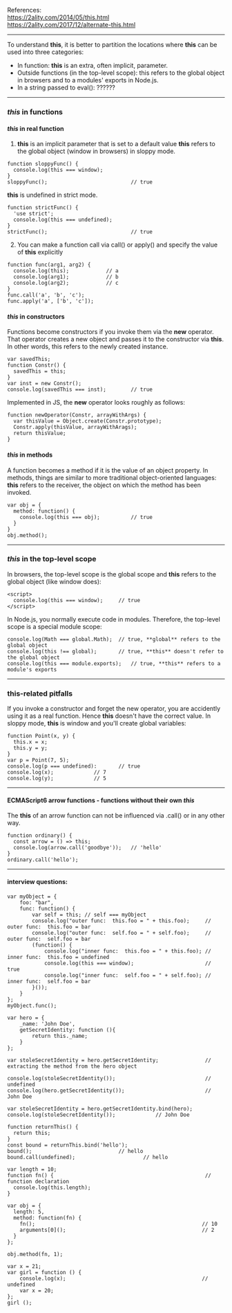 References:  
https://2ality.com/2014/05/this.html  
https://2ality.com/2017/12/alternate-this.html

---
To understand **this**, it is better to partition the locations where **this** can be used into three categories:
* In function: **this** is an extra, often implicit, parameter.
* Outside functions (in the top-level scope): this refers to the global object in browsers and to a modules' exports in Node.js.
* In a string passed to eval(): ??????

---
### ***this*** in functions
#### ***this*** in real function
1. **this** is an implicit parameter that is set to a default value
**this** refers to the global object (window in browsers) in sloppy mode. 
```
function sloppyFunc() {
  console.log(this === window);
}
sloppyFunc();                           // true
```
**this** is undefined in strict mode.
```
function strictFunc() {
  'use strict';
  console.log(this === undefined);
}
strictFunc();                           // true
```
2. You can make a function call via call() or apply() and specify the value of **this** explicitly
```
function func(arg1, arg2) {
  console.log(this);			// a
  console.log(arg1);			// b
  console.log(arg2);			// c
}
func.call('a', 'b', 'c');
func.apply('a', ['b', 'c']);
```

#### ***this*** in constructors
Functions become constructors if you invoke them via the **new** operator. That operator creates a new object and passes it to the constructor via **this**. In other words, this refers to the newly created instance.
```
var savedThis;
function Constr() {
  savedThis = this;
}
var inst = new Constr();
console.log(savedThis === inst);        // true
```

Implemented in JS, the **new** operator looks roughly as follows:
```
function newOperator(Constr, arrayWithArgs) {
  var thisValue = Object.create(Constr.prototype);
  Constr.apply(thisValue, arrayWithArags);
  return thisValue;
}
```

#### ***this*** in methods
A function becomes a method if it is the value of an object property.
In methods, things are similar to more traditional object-oriented languages: **this** refers to the receiver, the object on which the method has been invoked.

```
var obj = {
  method: function() {
    console.log(this === obj);          // true
  }
}
obj.method();
```
---
### ***this*** in the top-level scope  
In browsers, the top-level scope is the global scope and **this** refers to the global object (like window does):
```
<script>
  console.log(this === window); 	// true
</script>
```
In Node.js, you normally execute code in modules. Therefore, the top-level scope is a special module scope:
```
console.log(Math === global.Math);	// true, **global** refers to the global object
console.log(this !== global);		// true, **this** doesn't refer to the global object
console.log(this === module.exports);	// true, **this** refers to a module's exports
```

---
### this-related pitfalls
If you invoke a constructor and forget the new operator, you are accidently using it as a real function. Hence **this** doesn't have the correct value. In sloppy mode, **this** is window and you'll create global variables:
```
function Point(x, y) {
  this.x = x;
  this.y = y;
}
var p = Point(7, 5);
console.log(p === undefined): 		// true
console.log(x);				// 7
console.log(y);				// 5
```

---
#### ECMAScript6 arrow functions - functions without their own ***this***
The **this** of an arrow function can not be influenced via .call() or in any other way.
```
function ordinary() {
  const arrow = () => this;
  console.log(arrow.call('goodbye'));	// 'hello'
}
ordinary.call('hello');
```

---
#### interview questions: 
```
var myObject = {
    foo: "bar",
    func: function() {
        var self = this; // self === myObject
        console.log("outer func:  this.foo = " + this.foo);     // outer func:  this.foo = bar
        console.log("outer func:  self.foo = " + self.foo);     // outer func:  self.foo = bar
        (function() {
            console.log("inner func:  this.foo = " + this.foo); // inner func:  this.foo = undefined
            console.log(this === window);                       // true
            console.log("inner func:  self.foo = " + self.foo); // inner func:  self.foo = bar
        }());
    }
};
myObject.func();
```

```
var hero = {
    _name: 'John Doe',
    getSecretIdentity: function (){
        return this._name;
    }
};

var stoleSecretIdentity = hero.getSecretIdentity;               // extracting the method from the hero object

console.log(stoleSecretIdentity());                             // undefined
console.log(hero.getSecretIdentity());                          // John Doe

var stoleSecretIdentity = hero.getSecretIdentity.bind(hero);
console.log(stoleSecretIdentity());				// John Doe
```

```
function returnThis() {
  return this;
}
const bound = returnThis.bind('hello');
bound();							// hello
bound.call(undefined);						// hello
```

```
var length = 10;
function fn() {                                                 // function declaration
  console.log(this.length);
}

var obj = {
  length: 5,
  method: function(fn) {
    fn();                                                      // 10
    arguments[0]();                                            // 2
  }
};

obj.method(fn, 1);
```

```
var x = 21;
var girl = function () {
    console.log(x);                                            // undefined
    var x = 20;
};
girl ();
```
